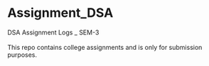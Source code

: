 # Assignment_DSA
 DSA Assignment Logs _ SEM-3
<br><br>
This repo contains college assignments and is only for submission purposes.
